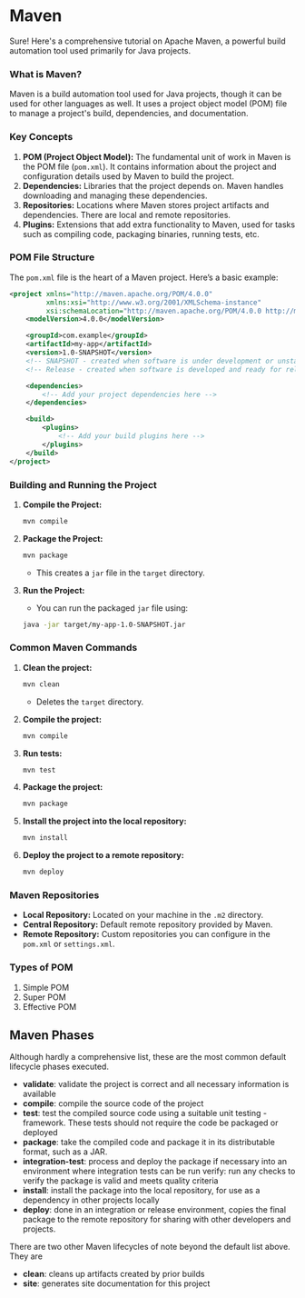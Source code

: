 # Maven
Sure! Here's a comprehensive tutorial on Apache Maven, a powerful build automation tool used primarily for Java projects.

### What is Maven?

Maven is a build automation tool used for Java projects, though it can be used for other languages as well. It uses a project object model (POM) file to manage a project's build, dependencies, and documentation.

### Key Concepts

1. **POM (Project Object Model):** The fundamental unit of work in Maven is the POM file (`pom.xml`). It contains information about the project and configuration details used by Maven to build the project.
2. **Dependencies:** Libraries that the project depends on. Maven handles downloading and managing these dependencies.
3. **Repositories:** Locations where Maven stores project artifacts and dependencies. There are local and remote repositories.
4. **Plugins:** Extensions that add extra functionality to Maven, used for tasks such as compiling code, packaging binaries, running tests, etc.

### POM File Structure

The `pom.xml` file is the heart of a Maven project. Here’s a basic example:

```xml
<project xmlns="http://maven.apache.org/POM/4.0.0"
         xmlns:xsi="http://www.w3.org/2001/XMLSchema-instance"
         xsi:schemaLocation="http://maven.apache.org/POM/4.0.0 http://maven.apache.org/xsd/maven-4.0.0.xsd">
    <modelVersion>4.0.0</modelVersion>

    <groupId>com.example</groupId>
    <artifactId>my-app</artifactId>
    <version>1.0-SNAPSHOT</version>
    <!-- SNAPSHOT - created when software is under development or unstable -->
    <!-- Release - created when software is developed and ready for release and for stable -->

    <dependencies>
        <!-- Add your project dependencies here -->
    </dependencies>

    <build>
        <plugins>
            <!-- Add your build plugins here -->
        </plugins>
    </build>
</project>
```

### Building and Running the Project

1. **Compile the Project:**
   ```sh
   mvn compile
   ```

2. **Package the Project:**
   ```sh
   mvn package
   ```
   - This creates a `jar` file in the `target` directory.

3. **Run the Project:**
   - You can run the packaged `jar` file using:
    ```sh
    java -jar target/my-app-1.0-SNAPSHOT.jar
    ```

### Common Maven Commands

1. **Clean the project:**
   ```sh
   mvn clean
   ```
   - Deletes the `target` directory.

2. **Compile the project:**
   ```sh
   mvn compile
   ```

3. **Run tests:**
   ```sh
   mvn test
   ```

4. **Package the project:**
   ```sh
   mvn package
   ```

5. **Install the project into the local repository:**
   ```sh
   mvn install
   ```

6. **Deploy the project to a remote repository:**
   ```sh
   mvn deploy
   ```

### Maven Repositories

- **Local Repository:** Located on your machine in the `.m2` directory.
- **Central Repository:** Default remote repository provided by Maven.
- **Remote Repository:** Custom repositories you can configure in the `pom.xml` or `settings.xml`.

### Types of POM
1. Simple POM
2. Super POM
3. Effective POM

## Maven Phases
Although hardly a comprehensive list, these are the most common default lifecycle phases executed.

- **validate**: validate the project is correct and all necessary information is available
- **compile**: compile the source code of the project
- **test**: test the compiled source code using a suitable unit testing - framework. These tests should not require the code be packaged or deployed
- **package**: take the compiled code and package it in its distributable format, such as a JAR.
- **integration-test**: process and deploy the package if necessary into an environment where integration tests can be run
verify: run any checks to verify the package is valid and meets quality criteria
- **install**: install the package into the local repository, for use as a dependency in other projects locally
- **deploy**: done in an integration or release environment, copies the final package to the remote repository for sharing with other developers and projects.

There are two other Maven lifecycles of note beyond the default list above. They are

- **clean**: cleans up artifacts created by prior builds
- **site**: generates site documentation for this project